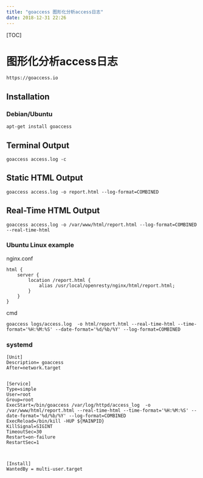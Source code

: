 ```yaml
---
title: "goaccess 图形化分析access日志"
date: 2018-12-31 22:26
---
```



[TOC]



# 图形化分析access日志

```
https://goaccess.io
```



## Installation

### Debian/Ubuntu

```
apt-get install goaccess
```



## Terminal Output

```
goaccess access.log -c
```



## Static HTML Output 

```
goaccess access.log -o report.html --log-format=COMBINED
```



## Real-Time HTML Output

```
goaccess access.log -o /var/www/html/report.html --log-format=COMBINED --real-time-html
```



### Ubuntu Linux example

nginx.conf

```
html {
    server {
        location /report.html {
            alias /usr/local/openresty/nginx/html/report.html;
        }
    }
}
```



cmd

```
goaccess logs/access.log  -o html/report.html --real-time-html --time-format='%H:%M:%S' --date-format='%d/%b/%Y' --log-format=COMBINED
```



### systemd

```
[Unit]
Description= goaccess
After=network.target


[Service]
Type=simple
User=root
Group=root
ExecStart=/bin/goaccess /var/log/httpd/access_log  -o /var/www/html/report.html --real-time-html --time-format='%H:%M:%S' --date-format='%d/%b/%Y' --log-format=COMBINED
ExecReload=/bin/kill -HUP ${MAINPID}
KillSignal=SIGINT
TimeoutSec=30
Restart=on-failure
RestartSec=1



[Install]
WantedBy = multi-user.target
```


